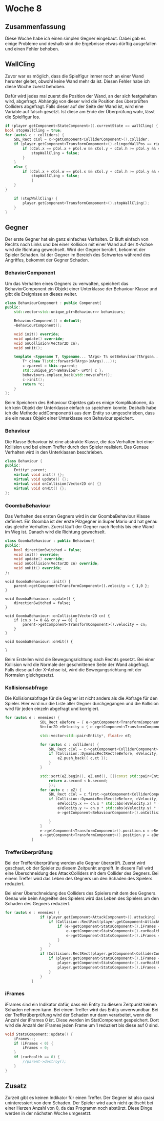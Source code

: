 # Woche 8

## Zusammenfassung

Diese Woche habe ich einen simplen Gegner eingebaut. Dabei gab es einige Probleme und deshalb sind die Ergebnisse etwas dürftig ausgefallen und einen Fehler behoben.

## WallCling 

Zuvor war es möglich, dass die Spielfigur immer noch an einer Wand herunter gleitet, obwohl keine Wand mehr da ist. Diesen Fehler habe ich diese Woche zuerst behoben.  

Dafür wird jedes mal zuerst die Position der Wand, an der sich festgehalten wird, abgefragt. Abhängig von dieser wird die Position des überprüften Colliders abgefragt. Falls dieser auf der Seite der Wand ist, wird eine Variable auf falsch gesetzt. Ist diese am Ende der Überprüfung wahr, lässt die Spielfigur los.

```c++
if (player.getComponent<StateComponent>().currentState == wallCling) {
bool stopWallCling = true;
for (auto& c : colliders) {
	SDL_Rect cCol = c->getComponent<ColliderComponent>().collider;
	if (player.getComponent<TransformComponent>().clingedWallPos == right) {
		if (cCol.x == pCol.x + pCol.w && cCol.y + cCol.h >= pCol.y && cCol.y < pCol.y + pCol.h) {
			stopWallCling = false;
		}
	}
	else {
		if (cCol.x + cCol.w == pCol.x && cCol.y + cCol.h >= pCol.y && cCol.y < pCol.y + pCol.h) {
			stopWallCling = false;
			}
	}
}

	if (stopWallCling) {
		player.getComponent<TransformComponent>().stopWallCling();
	}
}
```

## Gegner

Der erste Gegner hat ein ganz einfaches Verhalten. Er läuft einfach von Rechts nach Links und bei einer Kollision mit einer Wand auf der X-Achse wird die Richtung gewechselt. Wird der Gegner berührt, bekommt der Spieler Schaden. Ist der Gegner im Bereich des Schwertes während des Angriffes, bekommt der Gegner Schaden. 

### BehaviorComponent

Um das Verhalten eines Gegners zu verwalten, speichert das BehaviorComponent ein Objekt einer Unterklasse der Behaviour Klasse und gibt die Ereignisse an dieses weiter. 

```c++
class BehaviourComponent : public Component{
public: 
	std::vector<std::unique_ptr<Behaviour>> behaviours;

	BehaviourComponent() = default;
	~BehaviourComponent();

	void init() override;
	void update() override;
	void onCollision(Vector2D cn);
	void onHit(); 

	template <typename T, typename... TArgs> T& setBehaviour(TArgs&&... mArgs) {
		T* c(new T(std::forward<TArgs>(mArgs)...));
		c->parent = this->parent; 
		std::unique_ptr<Behaviour> uPtr{ c };
		behaviours.emplace_back(std::move(uPtr));
		c->init();
		return *c; 
	}
};
```

Beim Speichern des Behaviour Objektes gab es einige Komplikationen, da ich kein Objekt der Unterklasse einfach so speichern konnte. Deshalb habe ich die Methode addComponent() aus dem Entity so umgeschrieben, dass sie ein neues Objekt einer Unterklasse von Behaviour speichert. 

### Behaviour

Die Klasse Behaviour ist eine abstrakte Klasse, die das Verhalten bei einer Kollision und bei einem Treffer durch den Spieler realisiert. Das Genaue Verhalten wird in den Unterklassen beschrieben. 

```c++
class Behaviour {
public:
	Entity* parent;
	virtual void init() {};
	virtual void update() {};
	virtual void onCollision(Vector2D cn) {}
	virtual void onHit() {};
};
```

### GoombaBehaviour

Das Verhalten des ersten Gegners wird in der GoombaBehaviour Klasse definiert. Ein Goomba ist der erste Pilzgegner in Super Mario und hat genau das gleiche Verhalten. Zuerst läuft der Gegner nach Rechts bis eine Wand im Weg ist. Danach wird die Richtung gewechselt. 

```c++
class GoombaBehaviour : public Behaviour{
public:
	bool directionSwitched = false; 
	void init() override;
	void update() override;
	void onCollision(Vector2D cn) override;
	void onHit() override;
};
```

```
void GoombaBehaviour::init() {
	parent->getComponent<TransformComponent>().velocity = { 1,0 };
}

void GoombaBehaviour::update() {	
	directionSwitched = false; 
}

void GoombaBehaviour::onCollision(Vector2D cn) {
	if (cn.x != 0 && cn.y == 0) {
		parent->getComponent<TransformComponent>().velocity = cn;
	}
}

void GoombaBehaviour::onHit() {

}
```

Beim Erstellen wird die Bewegungsrichtung nach Rechts gesetzt. Bei einer Kollision wird die Normale der geschnittenen Seite der Wand abgefragt. Falls diese auf der X-Achse ist, wird die Bewegungsrichtung mit der Normalen gleichgesetzt. 

### Kollisionsabfrage

Die Kollisionsabfrage für die Gegner ist nicht anders als die Abfrage für den Spieler. Hier wird nur die Liste aller Gegner durchgegangen und die Kollision wird für jeden einzeln abgefragt und korrigiert. 

```c++
for (auto& e : enemies) {
				SDL_Rect eBefore = { e->getComponent<TransformComponent>().lastPos.x, e->getComponent<TransformComponent>().lastPos.y, e->getComponent<TransformComponent>().width, e->getComponent<TransformComponent>().height };
				Vector2D eVelocity = { e->getComponent<TransformComponent>().position.x - e->getComponent<TransformComponent>().lastPos.x, e->getComponent<TransformComponent>().position.y - e->getComponent<TransformComponent>().lastPos.y };

				std::vector<std::pair<Entity*, float>> eZ;

				for (auto& c : colliders) {
					SDL_Rect cCol = c->getComponent<ColliderComponent>().collider;
					if (Collision::DynamicRectRect(eBefore, eVelocity, cCol, cp, cn, ct)) {
						eZ.push_back({ c,ct });
					}
				}

				std::sort(eZ.begin(), eZ.end(), [](const std::pair<Entity*, float>& a, const std::pair<Entity*, float>& b) {
					return a.second < b.second;
					});
				for (auto c : eZ) {
					SDL_Rect cCol = c.first->getComponent<ColliderComponent>().collider;
					if (Collision::DynamicRectRect(eBefore, eVelocity, cCol, cp, cn, ct)) {
						eVelocity.x += cn.x * std::abs(eVelocity.x) * (1 - ct);
						eVelocity.y += cn.y * std::abs(eVelocity.y) * (1 - ct);
						e->getComponent<BehaviourComponent>().onCollision(cn);

					}
				}
				e->getComponent<TransformComponent>().position.x = eBefore.x + eVelocity.x;
				e->getComponent<TransformComponent>().position.y = eBefore.y + eVelocity.y;
			}
```



### Trefferüberprüfung

Bei der Trefferüberprüfung werden alle Gegner überprüft. Zuerst wird geschaut, ob der Spieler zu diesem Zeitpunkt angreift. In diesem Fall wird eine Überschneidung des AttackColliders mit dem Collider des Gegners. Bei einem Treffer wird das Leben des Gegners um den Schaden des Spielers reduziert. 

Bei einer Überschneidung des Colliders des Spielers mit dem des Gegners. Genau wie beim Angreifen des Spielers wird das Leben des Spielers um den Schaden des Gegners reduziert. 

```c++
for (auto& e : enemies) {
				if (player.getComponent<AttackComponent>().attacking) {
					if (Collision::RectRect(player.getComponent<AttackComponent>().attackCollider, e->getComponent<ColliderComponent>().collider)) {
						if (e->getComponent<StatsComponent>().iFrames == 0) {
							e->getComponent<StatsComponent>().curHealth -= player.getComponent<StatsComponent>().attackDamage;
							e->getComponent<StatsComponent>().iFrames = e->getComponent<StatsComponent>().maxIFrames;
						}
					}
				}
				if (Collision::RectRect(player.getComponent<ColliderComponent>().collider, e->getComponent<ColliderComponent>().collider)) {
					if (player.getComponent<StatsComponent>().iFrames == 0) {
						player.getComponent<StatsComponent>().curHealth -= e->getComponent<StatsComponent>().attackDamage;
						player.getComponent<StatsComponent>().iFrames = player.getComponent<StatsComponent>().maxIFrames;
					}
				}
			}
```



### iFrames

iFrames sind ein Indikator dafür, dass ein Entity zu diesem Zeitpunkt keinen Schaden nehmen kann. Bei einem Treffer wird das Entity unverwundbar. Bei der Trefferüberprüfung wird der Schaden nur dann verarbeitet, wenn die Anzahl der iFrames 0 ist. Diese werden im StatComponent gespeichert. Dort wird die Anzahl der iFrames jeden Frame um 1 reduziert bis diese auf 0 sind. 

```c++
void StatsComponent::update() {
	iFrames--;
	if (iFrames < 0) {
		iFrames = 0; 
	}
	if (curHealth == 0) {
		//parent->destroy();
	}
}
```

## Zusatz 

Zurzeit gibt es keinen Indikator für einen Treffer. Der Gegner ist also quasi uninteressiert von dem Schaden. Der Spieler wird auch nicht gelöscht bei einer Herzen Anzahl von 0, da das Programm noch abstürzt. Diese Dinge werden in der nächsten Woche umgesetzt. 